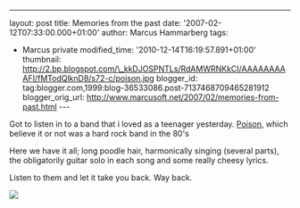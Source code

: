 ---
layout: post
title: Memories from the past
date: '2007-02-12T07:33:00.000+01:00'
author: Marcus Hammarberg
tags:
  - Marcus private
modified_time: '2010-12-14T16:19:57.891+01:00'
thumbnail: http://2.bp.blogspot.com/\_kkDJOSPNTLs/RdAMWRNKkCI/AAAAAAAAAFI/fMTodQlknD8/s72-c/poison.jpg
blogger_id: tag:blogger.com,1999:blog-36533086.post-7137468709465281912
blogger_orig_url: http://www.marcusoft.net/2007/02/memories-from-past.html ---

<div>

Got to listen in to a band that i loved as a teenager yesterday.
[Poison](http://www.poisonweb.com/thepoisonwebhtml/poison_web_all.html),
which believe it or not was a hard rock band in the 80's

</div>

<div>

</div>



<div>

Here we have it all; long poodle hair, harmonically singing (several
parts), the obligatorily guitar solo in each song and some really cheesy
lyrics.

</div>

<div>

</div>



<div>

Listen to them and let it take you back. Way back.

</div>



[<img
src="http://2.bp.blogspot.com/_kkDJOSPNTLs/RdAMWRNKkCI/AAAAAAAAAFI/fMTodQlknD8/s320/poison.jpg"
id="BLOGGER_PHOTO_ID_5030534360488120354" style="CURSOR: hand"
data-border="0" />](http://2.bp.blogspot.com/_kkDJOSPNTLs/RdAMWRNKkCI/AAAAAAAAAFI/fMTodQlknD8/s1600-h/poison.jpg)

